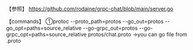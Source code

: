 【参照】
https://github.com/rodaine/grpc-chat/blob/main/server.go

【commands】
①protoc --proto_path=protos --go_out=protos --go_opt=paths=source_relative --go-grpc_out=protos --go-grpc_opt=paths=source_relative protos/chat.proto
→you can go file from .proto
